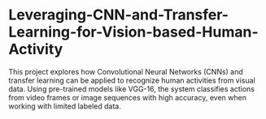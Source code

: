 # Leveraging-CNN-and-Transfer-Learning-for-Vision-based-Human-Activity
This project explores how Convolutional Neural Networks (CNNs) and transfer learning can be applied to recognize human activities from visual data. Using pre-trained models like VGG-16, the system classifies actions from video frames or image sequences with high accuracy, even when working with limited labeled data.
